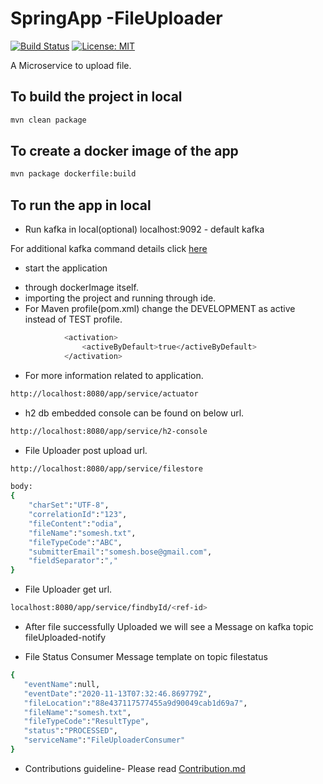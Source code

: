# SpringApp -FileUploader
[![Build Status](https://travis-ci.org/Someshbose/FileUploader.svg?branch=development)](https://travis-ci.org/Someshbose/FileUploader)
[![License: MIT](https://img.shields.io/badge/License-MIT-yellow.svg)](https://opensource.org/licenses/MIT)

A Microservice to upload file.

To build the project in local
---
```sh
mvn clean package
```
To create a docker image of the app
---
```sh
mvn package dockerfile:build
```
To run the app in local 
---
- Run kafka in local(optional)
localhost:9092 - default kafka

For additional kafka command details click [here](https://github.com/Someshbose/SpringApp/tree/development/kafka-commands)

- start the application
* through dockerImage itself.
* importing the project and running through ide.
* For Maven profile(pom.xml) change the DEVELOPMENT as active instead of TEST profile.
```sh
			<activation>
				<activeByDefault>true</activeByDefault>
			</activation>
```

- For more information related to application.
```sh
http://localhost:8080/app/service/actuator
```

- h2 db embedded console can be found on below url.
```sh
http://localhost:8080/app/service/h2-console
```

- File Uploader post upload url.
```sh
http://localhost:8080/app/service/filestore

body:
{
    "charSet":"UTF-8",
    "correlationId":"123",
    "fileContent":"odia",
    "fileName":"somesh.txt",
    "fileTypeCode":"ABC",
    "submitterEmail":"somesh.bose@gmail.com",
    "fieldSeparator":","
}
```

- File Uploader get url.
```sh
localhost:8080/app/service/findbyId/<ref-id>
```

- After file successfully Uploaded we will see a Message on kafka topic fileUploaded-notify

- File Status Consumer Message template on topic filestatus 

```sh
{
   "eventName":null,
   "eventDate":"2020-11-13T07:32:46.869779Z",
   "fileLocation":"88e437117577455a9d90049cab1d69a7",
   "fileName":"somesh.txt",
   "fileTypeCode":"ResultType",
   "status":"PROCESSED",
   "serviceName":"FileUploaderConsumer"
}

```

- Contributions guideline-
Please read [Contribution.md](https://github.com/Someshbose/SpringApp/tree/development/contributor-guideline) 